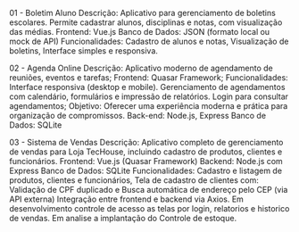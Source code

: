 01 - Boletim Aluno
Descrição: Aplicativo para gerenciamento de boletins escolares. Permite cadastrar alunos, disciplinas e notas, com visualização das médias.
Frontend: Vue.js
Banco de Dados: JSON (formato local ou mock de API)
Funcionalidades: Cadastro de alunos e notas, Visualização de boletins, Interface simples e responsiva.

02 - Agenda Online
Descrição: Aplicativo moderno de agendamento de reuniões, eventos e tarefas;
Frontend: Quasar Framework;
Funcionalidades: Interface responsiva (desktop e mobile). Gerenciamento de agendamentos com calendário, formulários e impressão de relatórios. Login para consultar agendamentos;
Objetivo: Oferecer uma experiência moderna e prática para organização de compromissos.
Back-end: Node.js, Express
Banco de Dados: SQLite

03 - Sistema de Vendas
Descrição: Aplicativo completo de gerenciamento de vendas para Loja TecHouse, incluindo cadastro de produtos, clientes e funcionários.
Frontend: Vue.js (Quasar Framework)
Backend: Node.js com Express
Banco de Dados: SQLite
Funcionalidades: Cadastro e listagem de produtos, clientes e funcionários, 
Tela de cadastro de clientes com: Validação de CPF duplicado e Busca automática de endereço pelo CEP (via API externa)
Integração entre frontend e backend via Axios.
Em desenvolvimento controle de acesso as telas por login, relatorios e historico de vendas.
Em analise a implantação do Controle de estoque.

